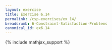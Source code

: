 ```yaml
---
layout: exercise
title: Exercise 6.14
permalink: /csp-exercises/ex_14/
breadcrumb: 6-Constraint-Satisfaction-Problems
canonical_id: ex6.14
---
```


{% include mathjax_support %}

